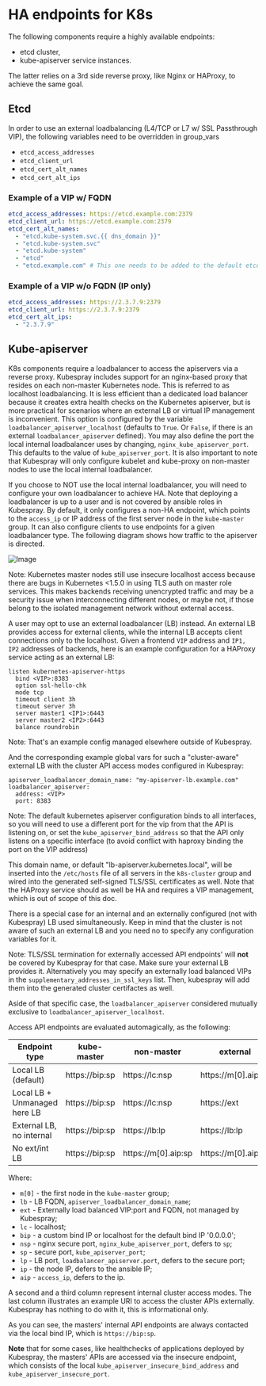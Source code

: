 HA endpoints for K8s
====================

The following components require a highly available endpoints:
* etcd cluster,
* kube-apiserver service instances.

The latter relies on a 3rd side reverse proxy, like Nginx or HAProxy, to
achieve the same goal.

Etcd
----

In order to use an external loadbalancing (L4/TCP or L7 w/ SSL Passthrough VIP), the following variables need to be overridden in group_vars
* `etcd_access_addresses`
* `etcd_client_url`
* `etcd_cert_alt_names`
* `etcd_cert_alt_ips`

### Example of a VIP w/ FQDN
```yaml
etcd_access_addresses: https://etcd.example.com:2379
etcd_client_url: https://etcd.example.com:2379
etcd_cert_alt_names:
  - "etcd.kube-system.svc.{{ dns_domain }}"
  - "etcd.kube-system.svc"
  - "etcd.kube-system"
  - "etcd"
  - "etcd.example.com" # This one needs to be added to the default etcd_cert_alt_names
```

### Example of a VIP w/o FQDN (IP only)

```yaml
etcd_access_addresses: https://2.3.7.9:2379
etcd_client_url: https://2.3.7.9:2379
etcd_cert_alt_ips:
  - "2.3.7.9"
```

Kube-apiserver
--------------

K8s components require a loadbalancer to access the apiservers via a reverse
proxy. Kubespray includes support for an nginx-based proxy that resides on each
non-master Kubernetes node. This is referred to as localhost loadbalancing. It
is less efficient than a dedicated load balancer because it creates extra
health checks on the Kubernetes apiserver, but is more practical for scenarios
where an external LB or virtual IP management is inconvenient.  This option is
configured by the variable `loadbalancer_apiserver_localhost` (defaults to
`True`. Or `False`, if there is an external `loadbalancer_apiserver` defined).
You may also define the port the local internal loadbalancer uses by changing,
`nginx_kube_apiserver_port`.  This defaults to the value of
`kube_apiserver_port`. It is also important to note that Kubespray will only
configure kubelet and kube-proxy on non-master nodes to use the local internal
loadbalancer.

If you choose to NOT use the local internal loadbalancer, you will need to
configure your own loadbalancer to achieve HA. Note that deploying a
loadbalancer is up to a user and is not covered by ansible roles in Kubespray.
By default, it only configures a non-HA endpoint, which points to the
`access_ip` or IP address of the first server node in the `kube-master` group.
It can also configure clients to use endpoints for a given loadbalancer type.
The following diagram shows how traffic to the apiserver is directed.

![Image](figures/loadbalancer_localhost.png?raw=true)

  Note: Kubernetes master nodes still use insecure localhost access because
  there are bugs in Kubernetes <1.5.0 in using TLS auth on master role
  services. This makes backends receiving unencrypted traffic and may be a
  security issue when interconnecting different nodes, or maybe not, if those
  belong to the isolated management network without external access.

A user may opt to use an external loadbalancer (LB) instead. An external LB
provides access for external clients, while the internal LB accepts client
connections only to the localhost.
Given a frontend `VIP` address and `IP1, IP2` addresses of backends, here is
an example configuration for a HAProxy service acting as an external LB:
```
listen kubernetes-apiserver-https
  bind <VIP>:8383
  option ssl-hello-chk
  mode tcp
  timeout client 3h
  timeout server 3h
  server master1 <IP1>:6443
  server master2 <IP2>:6443
  balance roundrobin
```

  Note: That's an example config managed elsewhere outside of Kubespray.

And the corresponding example global vars for such a "cluster-aware"
external LB with the cluster API access modes configured in Kubespray:
```
apiserver_loadbalancer_domain_name: "my-apiserver-lb.example.com"
loadbalancer_apiserver:
  address: <VIP>
  port: 8383
```

  Note: The default kubernetes apiserver configuration binds to all interfaces,
  so you will need to use a different port for the vip from that the API is
  listening on, or set the `kube_apiserver_bind_address` so that the API only
  listens on a specific interface (to avoid conflict with haproxy binding the
  port on the VIP address)

This domain name, or default "lb-apiserver.kubernetes.local", will be inserted
into the `/etc/hosts` file of all servers in the `k8s-cluster` group and wired
into the generated self-signed TLS/SSL certificates as well. Note that
the HAProxy service should as well be HA and requires a VIP management, which
is out of scope of this doc.

There is a special case for an internal and an externally configured (not with
Kubespray) LB used simultaneously. Keep in mind that the cluster is not aware
of such an external LB and you need no to specify any configuration variables
for it.

  Note: TLS/SSL termination for externally accessed API endpoints' will **not**
  be covered by Kubespray for that case. Make sure your external LB provides it.
  Alternatively you may specify an externally load balanced VIPs in the
  `supplementary_addresses_in_ssl_keys` list. Then, kubespray will add them into
  the generated cluster certifactes as well.

Aside of that specific case, the `loadbalancer_apiserver` considered mutually
exclusive to `loadbalancer_apiserver_localhost`.

Access API endpoints are evaluated automagically, as the following:

| Endpoint type                | kube-master    | non-master          | external            |
|------------------------------|----------------|---------------------|---------------------|
| Local LB (default)           | https://bip:sp | https://lc:nsp      | https://m[0].aip:sp |
| Local LB + Unmanaged here LB | https://bip:sp | https://lc:nsp      | https://ext         |
| External LB, no internal     | https://bip:sp | https://lb:lp       | https://lb:lp       |
| No ext/int LB                | https://bip:sp | https://m[0].aip:sp | https://m[0].aip:sp |

Where:
* `m[0]` - the first node in the `kube-master` group;
* `lb` - LB FQDN, `apiserver_loadbalancer_domain_name`;
* `ext` - Externally load balanced VIP:port and FQDN, not managed by Kubespray;
* `lc` - localhost;
* `bip` - a custom bind IP or localhost for the default bind IP '0.0.0.0';
* `nsp` - nginx secure port, `nginx_kube_apiserver_port`, defers to `sp`;
* `sp` - secure port, `kube_apiserver_port`;
* `lp` - LB port, `loadbalancer_apiserver.port`, defers to the secure port;
* `ip` - the node IP, defers to the ansible IP;
* `aip` - `access_ip`, defers to the ip.

A second and a third column represent internal cluster access modes. The last
column illustrates an example URI to access the cluster APIs externally.
Kubespray has nothing to do with it, this is informational only.

As you can see, the masters' internal API endpoints are always
contacted via the local bind IP, which is `https://bip:sp`.

**Note** that for some cases, like healthchecks of applications deployed by
Kubespray, the masters' APIs are accessed via the insecure endpoint, which
consists of the local `kube_apiserver_insecure_bind_address` and
`kube_apiserver_insecure_port`.
